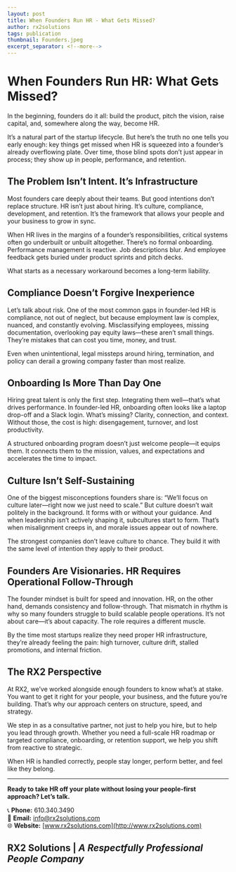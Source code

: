 ```yaml
---
layout: post
title: When Founders Run HR - What Gets Missed?
author: rx2solutions
tags: publication
thumbnail: Founders.jpeg
excerpt_separator: <!--more-->
---
```


<h1>When Founders Run HR: What Gets Missed?</h1>

In the beginning, founders do it all: build the product, pitch the vision, raise capital, and, somewhere along the way, become HR. <!--more-->

It’s a natural part of the startup lifecycle. But here’s the truth no one tells you early enough: key things get missed when HR is squeezed into a founder’s already overflowing plate. Over time, those blind spots don’t just appear in process; they show up in people, performance, and retention.

## The Problem Isn’t Intent. It’s Infrastructure

Most founders care deeply about their teams. But good intentions don’t replace structure. HR isn’t just about hiring. It’s culture, compliance, development, and retention. It’s the framework that allows your people and your business to grow in sync.

When HR lives in the margins of a founder’s responsibilities, critical systems often go underbuilt or unbuilt altogether. There’s no formal onboarding. Performance management is reactive. Job descriptions blur. And employee feedback gets buried under product sprints and pitch decks.

What starts as a necessary workaround becomes a long-term liability.

## Compliance Doesn’t Forgive Inexperience

Let’s talk about risk. One of the most common gaps in founder-led HR is compliance, not out of neglect, but because employment law is complex, nuanced, and constantly evolving. Misclassifying employees, missing documentation, overlooking pay equity laws—these aren’t small things. They’re mistakes that can cost you time, money, and trust.

Even when unintentional, legal missteps around hiring, termination, and policy can derail a growing company faster than most realize.

## Onboarding Is More Than Day One

Hiring great talent is only the first step. Integrating them well—that’s what drives performance. In founder-led HR, onboarding often looks like a laptop drop-off and a Slack login. What’s missing? Clarity, connection, and context. Without those, the cost is high: disengagement, turnover, and lost productivity.

A structured onboarding program doesn’t just welcome people—it equips them. It connects them to the mission, values, and expectations and accelerates the time to impact.

## Culture Isn’t Self-Sustaining

One of the biggest misconceptions founders share is: “We’ll focus on culture later—right now we just need to scale.” But culture doesn’t wait politely in the background. It forms with or without your guidance. And when leadership isn’t actively shaping it, subcultures start to form. That’s when misalignment creeps in, and morale issues appear out of nowhere.

The strongest companies don’t leave culture to chance. They build it with the same level of intention they apply to their product.

## Founders Are Visionaries. HR Requires Operational Follow-Through

The founder mindset is built for speed and innovation. HR, on the other hand, demands consistency and follow-through. That mismatch in rhythm is why so many founders struggle to build scalable people operations. It’s not about care—it’s about capacity. The role requires a different muscle.

By the time most startups realize they need proper HR infrastructure, they’re already feeling the pain: high turnover, culture drift, stalled promotions, and internal friction.

## The RX2 Perspective

At RX2, we’ve worked alongside enough founders to know what’s at stake. You want to get it right for your people, your business, and the future you’re building. That’s why our approach centers on structure, speed, and strategy.

We step in as a consultative partner, not just to help you hire, but to help you lead through growth. Whether you need a full-scale HR roadmap or targeted compliance, onboarding, or retention support, we help you shift from reactive to strategic.

When HR is handled correctly, people stay longer, perform better, and feel like they belong.

---

**Ready to take HR off your plate without losing your people-first approach? Let’s talk.**

📞 **Phone:** 610.340.3490  
📧 **Email:** [info@rx2solutions.com](mailto:info@rx2solutions.com)  
🌐 **Website:** [www.rx2solutions.com](http://www.rx2solutions.com)

**RX2 Solutions** | *A Respectfully Professional People Company*
---


